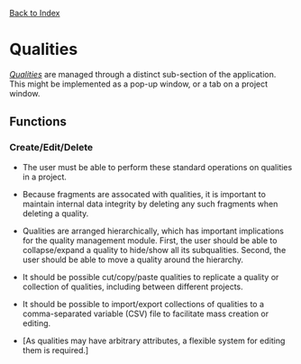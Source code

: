 [Back to Index](index.md)

# Qualities

[_Qualities_](terminology.md#quality) are managed through a distinct sub-section of the application. This might be implemented as a pop-up window, or a tab on a project window.

## Functions

### Create/Edit/Delete

- The user must be able to perform these standard operations on qualities in a project.

- Because fragments are assocated with qualities, it is important to maintain internal data integrity by deleting any such fragments when deleting a quality.

- Qualities are arranged hierarchically, which has important implications for the quality management module. First, the user should be able to collapse/expand a quality to hide/show all its subqualities. Second, the user should be able to move a quality around the hierarchy.

- It should be possible cut/copy/paste qualities to replicate a quality or collection of qualities, including between different projects.

- It should be possible to import/export collections of qualities to a comma-separated variable (CSV) file to facilitate mass creation or editing.

- [As qualities may have arbitrary attributes, a flexible system for editing them is required.]

